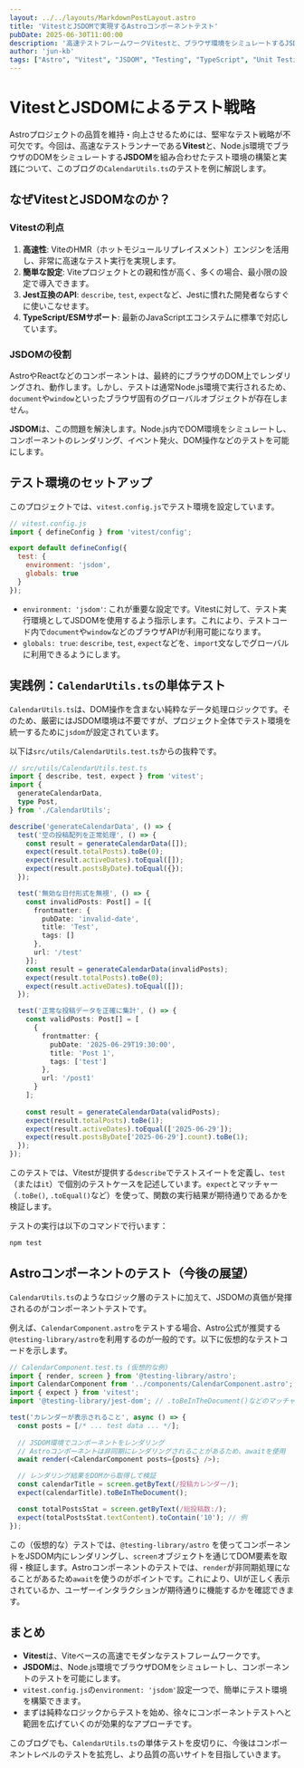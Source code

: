 ```yaml
---
layout: ../../layouts/MarkdownPostLayout.astro
title: 'VitestとJSDOMで実現するAstroコンポーネントテスト'
pubDate: 2025-06-30T11:00:00
description: '高速テストフレームワークVitestと、ブラウザ環境をシミュレートするJSDOMを組み合わせ、Astroプロジェクトで堅牢なコンポーネントテストを構築する手法を解説します。'
author: 'jun-kb'
tags: ["Astro", "Vitest", "JSDOM", "Testing", "TypeScript", "Unit Testing"]
---
```


# VitestとJSDOMによるテスト戦略

Astroプロジェクトの品質を維持・向上させるためには、堅牢なテスト戦略が不可欠です。今回は、高速なテストランナーである**Vitest**と、Node.js環境でブラウザのDOMをシミュレートする**JSDOM**を組み合わせたテスト環境の構築と実践について、このブログの`CalendarUtils.ts`のテストを例に解説します。

## なぜVitestとJSDOMなのか？

### Vitestの利点

1.  **高速性**: ViteのHMR（ホットモジュールリプレイスメント）エンジンを活用し、非常に高速なテスト実行を実現します。
2.  **簡単な設定**: Viteプロジェクトとの親和性が高く、多くの場合、最小限の設定で導入できます。
3.  **Jest互換のAPI**: `describe`, `test`, `expect`など、Jestに慣れた開発者ならすぐに使いこなせます。
4.  **TypeScript/ESMサポート**: 最新のJavaScriptエコシステムに標準で対応しています。

### JSDOMの役割

AstroやReactなどのコンポーネントは、最終的にブラウザのDOM上でレンダリングされ、動作します。しかし、テストは通常Node.js環境で実行されるため、`document`や`window`といったブラウザ固有のグローバルオブジェクトが存在しません。

**JSDOM**は、この問題を解決します。Node.js内でDOM環境をシミュレートし、コンポーネントのレンダリング、イベント発火、DOM操作などのテストを可能にします。

## テスト環境のセットアップ

このプロジェクトでは、`vitest.config.js`でテスト環境を設定しています。

```javascript
// vitest.config.js
import { defineConfig } from 'vitest/config';

export default defineConfig({
  test: {
    environment: 'jsdom',
    globals: true
  }
});
```

-   `environment: 'jsdom'`: これが重要な設定です。Vitestに対して、テスト実行環境としてJSDOMを使用するよう指示します。これにより、テストコード内で`document`や`window`などのブラウザAPIが利用可能になります。
-   `globals: true`: `describe`, `test`, `expect`などを、`import`文なしでグローバルに利用できるようにします。

## 実践例：`CalendarUtils.ts`の単体テスト

`CalendarUtils.ts`は、DOM操作を含まない純粋なデータ処理ロジックです。そのため、厳密にはJSDOM環境は不要ですが、プロジェクト全体でテスト環境を統一するために`jsdom`が設定されています。

以下は`src/utils/CalendarUtils.test.ts`からの抜粋です。

```typescript
// src/utils/CalendarUtils.test.ts
import { describe, test, expect } from 'vitest';
import {
  generateCalendarData,
  type Post,
} from './CalendarUtils';

describe('generateCalendarData', () => {
  test('空の投稿配列を正常処理', () => {
    const result = generateCalendarData([]);
    expect(result.totalPosts).toBe(0);
    expect(result.activeDates).toEqual([]);
    expect(result.postsByDate).toEqual({});
  });

  test('無効な日付形式を無視', () => {
    const invalidPosts: Post[] = [{
      frontmatter: { 
        pubDate: 'invalid-date',
        title: 'Test',
        tags: []
      },
      url: '/test'
    }];
    const result = generateCalendarData(invalidPosts);
    expect(result.totalPosts).toBe(0);
    expect(result.activeDates).toEqual([]);
  });

  test('正常な投稿データを正確に集計', () => {
    const validPosts: Post[] = [
      {
        frontmatter: {
          pubDate: '2025-06-29T19:30:00',
          title: 'Post 1',
          tags: ['test']
        },
        url: '/post1'
      }
    ];
    
    const result = generateCalendarData(validPosts);
    expect(result.totalPosts).toBe(1);
    expect(result.activeDates).toEqual(['2025-06-29']);
    expect(result.postsByDate['2025-06-29'].count).toBe(1);
  });
});
```

このテストでは、Vitestが提供する`describe`でテストスイートを定義し、`test`（または`it`）で個別のテストケースを記述しています。`expect`とマッチャー（`.toBe()`, `.toEqual()`など）を使って、関数の実行結果が期待通りであるかを検証します。

テストの実行は以下のコマンドで行います：

```bash
npm test
```

## Astroコンポーネントのテスト（今後の展望）

`CalendarUtils.ts`のようなロジック層のテストに加えて、JSDOMの真価が発揮されるのがコンポーネントテストです。

例えば、`CalendarComponent.astro`をテストする場合、Astro公式が推奨する`@testing-library/astro`を利用するのが一般的です。以下に仮想的なテストコードを示します。

```typescript
// CalendarComponent.test.ts (仮想的な例)
import { render, screen } from '@testing-library/astro';
import CalendarComponent from '../components/CalendarComponent.astro';
import { expect } from 'vitest';
import '@testing-library/jest-dom'; // .toBeInTheDocument()などのマッチャーを利用するために必要

test('カレンダーが表示されること', async () => {
  const posts = [/* ... test data ... */];
  
  // JSDOM環境でコンポーネントをレンダリング
  // Astroコンポーネントは非同期にレンダリングされることがあるため、awaitを使用
  await render(<CalendarComponent posts={posts} />);

  // レンダリング結果をDOMから取得して検証
  const calendarTitle = screen.getByText(/投稿カレンダー/);
  expect(calendarTitle).toBeInTheDocument();

  const totalPostsStat = screen.getByText(/総投稿数:/);
  expect(totalPostsStat.textContent).toContain('10'); // 例
});
```

この（仮想的な）テストでは、`@testing-library/astro` を使ってコンポーネントをJSDOM内にレンダリングし、`screen`オブジェクトを通じてDOM要素を取得・検証します。Astroコンポーネントのテストでは、`render`が非同期処理になることがあるため`await`を使うのがポイントです。これにより、UIが正しく表示されているか、ユーザーインタラクションが期待通りに機能するかを確認できます。

## まとめ

-   **Vitest**は、Viteベースの高速でモダンなテストフレームワークです。
-   **JSDOM**は、Node.js環境でブラウザDOMをシミュレートし、コンポーネントのテストを可能にします。
-   `vitest.config.js`の`environment: 'jsdom'`設定一つで、簡単にテスト環境を構築できます。
-   まずは純粋なロジックからテストを始め、徐々にコンポーネントテストへと範囲を広げていくのが効果的なアプローチです。

このブログでも、`CalendarUtils.ts`の単体テストを皮切りに、今後はコンポーネントレベルのテストを拡充し、より品質の高いサイトを目指していきます。

